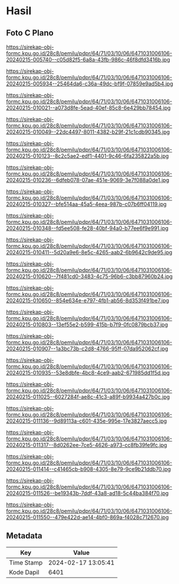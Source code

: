 # Hasil

## Foto C Plano

https://sirekap-obj-formc.kpu.go.id/28c8/pemilu/pdpr/64/71/03/10/06/6471031006106-20240215-005740--c05d82f5-6a8a-43fb-986c-46f8dfd3416b.jpg

https://sirekap-obj-formc.kpu.go.id/28c8/pemilu/pdpr/64/71/03/10/06/6471031006106-20240215-005934--25464da6-c36a-49dc-bf9f-07859e9ad5b4.jpg

https://sirekap-obj-formc.kpu.go.id/28c8/pemilu/pdpr/64/71/03/10/06/6471031006106-20240215-010021--a073d8fe-5ead-40ef-85c8-6e429bb78454.jpg

https://sirekap-obj-formc.kpu.go.id/28c8/pemilu/pdpr/64/71/03/10/06/6471031006106-20240215-010049--22dc4497-8011-4382-b29f-21c1cdb90345.jpg

https://sirekap-obj-formc.kpu.go.id/28c8/pemilu/pdpr/64/71/03/10/06/6471031006106-20240215-010123--8c2c5ae2-edf1-4401-9c46-6fa235822a5b.jpg

https://sirekap-obj-formc.kpu.go.id/28c8/pemilu/pdpr/64/71/03/10/06/6471031006106-20240215-010236--6dfeb078-07ae-451e-9069-3e7f088a0de1.jpg

https://sirekap-obj-formc.kpu.go.id/28c8/pemilu/pdpr/64/71/03/10/06/6471031006106-20240215-010327--bfe514aa-45a5-4eea-987b-c07b6ff04119.jpg

https://sirekap-obj-formc.kpu.go.id/28c8/pemilu/pdpr/64/71/03/10/06/6471031006106-20240215-010348--fd5ee508-fe28-40bf-94a0-b77ee6f9e991.jpg

https://sirekap-obj-formc.kpu.go.id/28c8/pemilu/pdpr/64/71/03/10/06/6471031006106-20240215-010411--5d20a9e6-8e5c-4265-aab2-6b9642c9de95.jpg

https://sirekap-obj-formc.kpu.go.id/28c8/pemilu/pdpr/64/71/03/10/06/6471031006106-20240215-010620--7f481cd0-3483-4c75-96b6-c3bb87960b24.jpg

https://sirekap-obj-formc.kpu.go.id/28c8/pemilu/pdpr/64/71/03/10/06/6471031006106-20240215-010650--854e634e-e797-4fb1-ab56-8d353f491be7.jpg

https://sirekap-obj-formc.kpu.go.id/28c8/pemilu/pdpr/64/71/03/10/06/6471031006106-20240215-010803--13ef55e2-b599-415b-b7f9-0fc0879bcb37.jpg

https://sirekap-obj-formc.kpu.go.id/28c8/pemilu/pdpr/64/71/03/10/06/6471031006106-20240215-010907--1a3bc73b-c2d8-4766-95ff-07da952062cf.jpg

https://sirekap-obj-formc.kpu.go.id/28c8/pemilu/pdpr/64/71/03/10/06/6471031006106-20240215-010935--53e8dbfe-4bc8-4ce9-aab2-671985dd1f5d.jpg

https://sirekap-obj-formc.kpu.go.id/28c8/pemilu/pdpr/64/71/03/10/06/6471031006106-20240215-011025--6027284f-ae8c-41c3-a89f-b9934a427b0c.jpg

https://sirekap-obj-formc.kpu.go.id/28c8/pemilu/pdpr/64/71/03/10/06/6471031006106-20240215-011136--9d89113a-c601-435e-995e-17e3827aecc5.jpg

https://sirekap-obj-formc.kpu.go.id/28c8/pemilu/pdpr/64/71/03/10/06/6471031006106-20240215-011317--8d0262ee-7ce5-4626-a973-cc8fb39fe9fc.jpg

https://sirekap-obj-formc.kpu.go.id/28c8/pemilu/pdpr/64/71/03/10/06/6471031006106-20240215-011414--c41465cb-b908-4305-8e79-9ce9b21ddb70.jpg

https://sirekap-obj-formc.kpu.go.id/28c8/pemilu/pdpr/64/71/03/10/06/6471031006106-20240215-011526--be19343b-7ddf-43a8-ad18-5c44ba384f70.jpg

https://sirekap-obj-formc.kpu.go.id/28c8/pemilu/pdpr/64/71/03/10/06/6471031006106-20240215-011550--479e422d-ae14-4bf0-869a-f4028c712670.jpg


## Metadata

| Key        | Value               |
| ---------- | ------------------- |
| Time Stamp | 2024-02-17 13:05:41 |
| Kode Dapil | 6401                |



